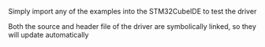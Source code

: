 Simply import any of the examples into the STM32CubeIDE to test the driver

Both the source and header file of the driver are symbolically linked, so they will update automatically
